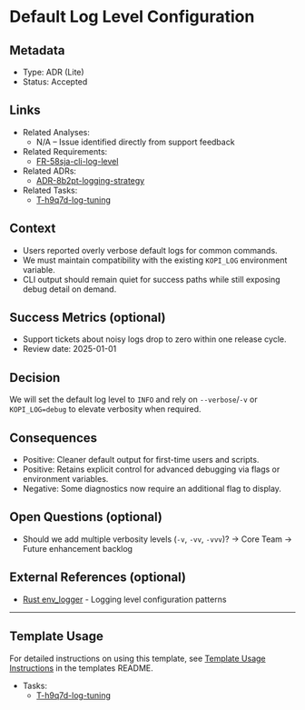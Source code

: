 # Default Log Level Configuration

## Metadata

- Type: ADR (Lite)
- Status: Accepted
  <!-- Proposed: Under discussion | Accepted: Approved and to be implemented | Rejected: Considered but not approved | Deprecated: No longer recommended | Superseded: Replaced by another ADR -->

## Links

<!-- Internal project artifacts only. Replace or remove bullets as appropriate. -->

- Related Analyses:
  - N/A – Issue identified directly from support feedback
- Related Requirements:
  - [FR-58sja-cli-log-level](../../requirements/FR-58sja-cli-log-level.md)
- Related ADRs:
  - [ADR-8b2pt-logging-strategy](../../adr/ADR-8b2pt-logging-strategy.md)
- Related Tasks:
  - [T-h9q7d-log-tuning](../../tasks/T-h9q7d-log-tuning/README.md)

## Context

<!-- 2–4 bullets describing the problem, constraints, and scope. -->

- Users reported overly verbose default logs for common commands.
- We must maintain compatibility with the existing `KOPI_LOG` environment variable.
- CLI output should remain quiet for success paths while still exposing debug detail on demand.

## Success Metrics (optional)

<!-- Simple success criteria if measurable -->

- Support tickets about noisy logs drop to zero within one release cycle.
- Review date: 2025-01-01

## Decision

We will set the default log level to `INFO` and rely on `--verbose`/`-v` or `KOPI_LOG=debug` to elevate verbosity when required.

## Consequences

<!-- List the key outcomes, split into positives/negatives as needed. -->

- Positive: Cleaner default output for first-time users and scripts.
- Positive: Retains explicit control for advanced debugging via flags or environment variables.
- Negative: Some diagnostics now require an additional flag to display.

## Open Questions (optional)

<!-- Questions that arose during decision-making -->

- Should we add multiple verbosity levels (`-v`, `-vv`, `-vvv`)? → Core Team → Future enhancement backlog

## External References (optional)

<!-- External standards, specifications, articles, or documentation only -->

- [Rust env_logger](https://docs.rs/env_logger) - Logging level configuration patterns

---

## Template Usage

For detailed instructions on using this template, see [Template Usage Instructions](../README.md#adr-templates-adrmd-and-adr-litemd) in the templates README.

- Tasks:
  - [T-h9q7d-log-tuning](../../tasks/T-h9q7d-log-tuning/README.md)

<!--lint enable remark-validate-links -->
